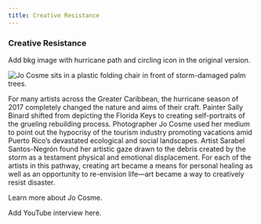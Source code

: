 ```yaml
---
title: Creative Resistance
---
```


### Creative Resistance

Add bkg image with hurricane path and circling icon in the original version.

![Jo Cosme sits in a plastic folding chair in front of storm-damaged palm trees.](assets/images/cosme-j_2017_welcome-paradise_02.jpg)

For many artists across the Greater Caribbean, the hurricane season of 2017 completely changed the nature and aims of their craft. Painter Sally Binard shifted from depicting the Florida Keys to creating self-portraits of the grueling rebuilding process. Photographer Jo Cosme used her medium to point out the hypocrisy of the tourism industry promoting vacations amid Puerto Rico’s devastated ecological and social landscapes. Artist Sarabel Santos-Negrón found her artistic gaze drawn to the debris created by the storm as a testament physical and emotional displacement. For each of the artists in this pathway, creating art became a means for personal healing as well as an opportunity to re-envision life—art became a way to creatively resist disaster.

Learn more about Jo Cosme.


Add YouTube interview here. 